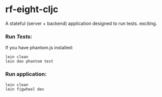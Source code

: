 # rf-eight-cljc

A stateful (server + backend) application designed to run tests. exciting.

### Run _Tests_:

If you have phantom.js installed:

```
lein clean
lein doo phantom test
```

### Run application:

```
lein clean
lein figwheel dev
```
